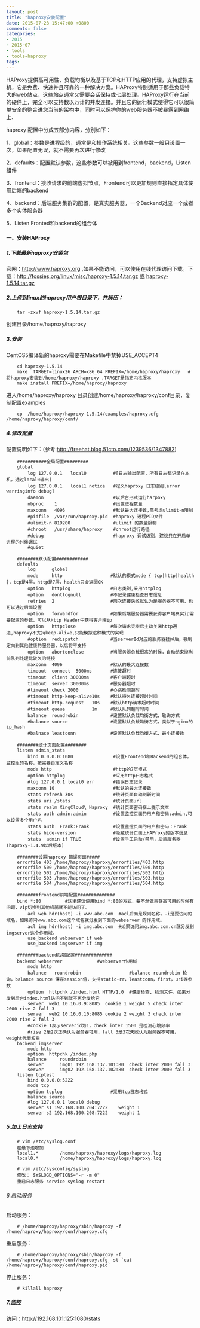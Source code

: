 ```yaml
---
layout: post
title: "haproxy安装配置"
date: 2015-07-23 15:47:00 +0800
comments: false
categories:
- 2015
- 2015~07
- tools
- tools~haproxy
tags:
---
```


HAProxy提供高可用性、负载均衡以及基于TCP和HTTP应用的代理，支持虚拟主机，它是免费、快速并且可靠的一种解决方案。HAProxy特别适用于那些负载特大的web站点，这些站点通常又需要会话保持或七层处理。HAProxy运行在当前的硬件上，完全可以支持数以万计的并发连接。并且它的运行模式使得它可以很简单安全的整合进您当前的架构中，同时可以保护你的web服务器不被暴露到网络上.

haproxy 配置中分成五部分内容，分别如下：

1、global：参数是进程级的，通常是和操作系统相关。这些参数一般只设置一次，如果配置无误，就不需要再次进行修改

2、defaults：配置默认参数，这些参数可以被用到frontend，backend，Listen组件

3、frontend：接收请求的前端虚拟节点，Frontend可以更加规则直接指定具体使用后端的backend

4、backend：后端服务集群的配置，是真实服务器，一个Backend对应一个或者多个实体服务器

5、Listen Fronted和backend的组合体

#### 一、安装HAProxy

##### 1.下载最新haproxy安装包
官网：http://www.haproxy.org ,如果不能访问，可以使用在线代理访问下载。下载：http://fossies.org/linux/misc/haproxy-1.5.14.tar.gz 或 [haproxy-1.5.14.tar.gz](/download/tools/haproxy-1.5.14.tar.gz)

##### 2.上传到linux的haproxy用户根目录下，并解压：
```
	tar -zxvf haproxy-1.5.14.tar.gz 
```
创建目录/home/haproxy/haproxy

##### 3.安装

CentOS5编译新的haproxy需要在Makefile中禁掉USE_ACCEPT4

```
	cd haproxy-1.5.14
	make  TARGET=linux26 ARCH=x86_64 PREFIX=/home/haproxy/haproxy   #将haproxy安装到/home/haproxy/haproxy ,TARGET是指定内核版本
	make install PREFIX=/home/haproxy/haproxy  
```
进入/home/haproxy/haproxy  目录创建/home/haproxy/haproxy/conf目录，复制配置examples
```
	cp  /home/haproxy/haproxy-1.5.14/examples/haproxy.cfg  /home/haproxy/haproxy/conf/
```

##### 4.修改配置

配置说明如下：(参考:http://freehat.blog.51cto.com/1239536/1347882)

```
	###########全局配置#########
	global
		log 127.0.0.1   local0          #[日志输出配置，所有日志都记录在本机，通过local0输出]
		log 127.0.0.1   local1 notice   #定义haproxy 日志级别[error warringinfo debug]
		daemon                          #以后台形式运行harpoxy
		nbproc    1                     #设置进程数量
		maxconn   4096                  #默认最大连接数,需考虑ulimit-n限制
		#pidfile  /var/run/haproxy.pid  #haproxy 进程PID文件
		#ulimit-n 819200                #ulimit 的数量限制
		#chroot   /usr/share/haproxy    #chroot运行路径
		#debug                          #haproxy 调试级别，建议只在开启单进程的时候调试
		#quiet

	########默认配置############
	defaults
		log      global
		mode     http                  #默认的模式mode { tcp|http|health }，tcp是4层，http是7层，health只会返回OK
		option   httplog               #日志类别,采用httplog
		option   dontlognull           #不记录健康检查日志信息
		retries  2                     #两次连接失败就认为是服务器不可用，也可以通过后面设置
		option   forwardfor            #如果后端服务器需要获得客户端真实ip需要配置的参数，可以从Http Header中获得客户端ip
		option   httpclose             #每次请求完毕后主动关闭http通道,haproxy不支持keep-alive,只能模拟这种模式的实现
		#option  redispatch            #当serverId对应的服务器挂掉后，强制定向到其他健康的服务器，以后将不支持
		option   abortonclose          #当服务器负载很高的时候，自动结束掉当前队列处理比较久的链接
		maxconn  4096                  #默认的最大连接数
		timeout  connect  5000ms       #连接超时
		timeout  client 30000ms        #客户端超时
		timeout  server 30000ms        #服务器超时
		#timeout check 2000            #心跳检测超时
		#timeout http-keep-alive10s    #默认持久连接超时时间
		#timeout http-request   10s    #默认http请求超时时间
		#timeout queue          1m     #默认队列超时时间
		balance  roundrobin            #设置默认负载均衡方式，轮询方式
		#balance source                #设置默认负载均衡方式，类似于nginx的ip_hash
		#balnace leastconn             #设置默认负载均衡方式，最小连接数

	########统计页面配置########
	listen admin_stats
		bind 0.0.0.0:1080               #设置Frontend和Backend的组合体，监控组的名称，按需要自定义名称
		mode http                       #http的7层模式
		option httplog                  #采用http日志格式
		#log 127.0.0.1 local0 err       #错误日志记录
		maxconn 10                      #默认的最大连接数
		stats refresh 30s               #统计页面自动刷新时间
		stats uri /stats                #统计页面url
		stats realm XingCloud\ Haproxy  #统计页面密码框上提示文本
		stats auth admin:admin          #设置监控页面的用户和密码:admin,可以设置多个用户名
		stats auth  Frank:Frank         #设置监控页面的用户和密码：Frank
		stats hide-version              #隐藏统计页面上HAProxy的版本信息
		stats  admin if TRUE            #设置手工启动/禁用，后端服务器(haproxy-1.4.9以后版本)
		
	########设置haproxy 错误页面#####
	errorfile 403 /home/haproxy/haproxy/errorfiles/403.http
	errorfile 500 /home/haproxy/haproxy/errorfiles/500.http
	errorfile 502 /home/haproxy/haproxy/errorfiles/502.http
	errorfile 503 /home/haproxy/haproxy/errorfiles/503.http
	errorfile 504 /home/haproxy/haproxy/errorfiles/504.http

	########frontend前端配置##############
	bind *:80         #这里建议使用bind *:80的方式，要不然做集群高可用的时候有问题，vip切换到其他机器就不能访问了。
		acl web hdr(host) -i www.abc.com  #acl后面是规则名称，-i是要访问的域名，如果访问www.abc.com这个域名就分发到下面的webserver 的作用域。
		acl img hdr(host) -i img.abc.com  #如果访问img.abc.com.cn就分发到imgserver这个作用域。
		use_backend webserver if web
		use_backend imgserver if img
	
	########backend后端配置##############
	backend webserver             #webserver作用域
		mode http
		balance   roundrobin                  #balance roundrobin 轮询，balance source 保存session值，支持static-rr，leastconn，first，uri等参数
		option  httpchk /index.html HTTP/1.0  #健康检查, 检测文件，如果分发到后台index.html访问不到就不再分发给它
		server  web1 10.16.0.9:8085  cookie 1 weight 5 check inter 2000 rise 2 fall 3
		server  web2 10.16.0.10:8085 cookie 2 weight 3 check inter 2000 rise 2 fall 3
		#cookie 1表示serverid为1，check inter 1500 是检测心跳频率  
		#rise 2是2次正确认为服务器可用，fall 3是3次失败认为服务器不可用，weight代表权重
	backend imgserver
		mode http
		option  httpchk /index.php
		balance     roundrobin                          
		server      img01 192.168.137.101:80  check inter 2000 fall 3
		server      img02 192.168.137.102:80  check inter 2000 fall 3
	listen tcptest  
		bind 0.0.0.0:5222  
		mode tcp  
		option tcplog                  #采用tcp日志格式  
		balance source  
		#log 127.0.0.1 local0 debug  
		server s1 192.168.100.204:7222    weight 1  
		server s2 192.168.100.208:7222    weight 1
```

##### 5.加上日志支持

```
	# vim /etc/syslog.conf
	在最下边增加
	local1.*        /home/haproxy/haproxy/logs/haproxy.log
	local0.*        /home/haproxy/haproxy/logs/haproxy.log
```

```
	# vim /etc/sysconfig/syslog
	修改： SYSLOGD_OPTIONS="-r -m 0"
	重启日志服务 service syslog restart
```

###### 6.启动服务

启动服务：
```
	# /home/haproxy/haproxy/sbin/haproxy -f /home/haproxy/haproxy/conf/haproxy.cfg
```
重启服务：
```
	# /home/haproxy/haproxy/sbin/haproxy -f /home/haproxy/haproxy/conf/haproxy.cfg -st `cat /home/haproxy/haproxy/conf/haproxy.pid`
```
停止服务：
```
	# killall haproxy
```

##### 7.监控

访问：http://192.168.101.125:1080/stats

